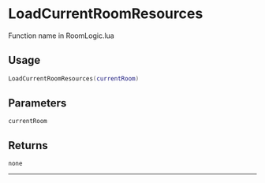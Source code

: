 # LoadCurrentRoomResources
Function name in RoomLogic.lua
## Usage
```lua
LoadCurrentRoomResources(currentRoom)
```
## Parameters
`currentRoom`
## Returns
`none`

---